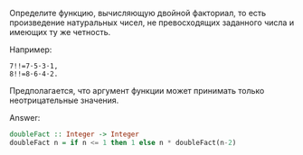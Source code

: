Определите функцию, вычисляющую двойной факториал, то есть произведение натуральных чисел,
не превосходящих заданного числа и имеющих ту же четность.

Например:
```
7!!=7⋅5⋅3⋅1,
8!!=8⋅6⋅4⋅2.
```
Предполагается, что аргумент функции может принимать только неотрицательные значения.

Answer:

```haskell
doubleFact :: Integer -> Integer
doubleFact n = if n <= 1 then 1 else n * doubleFact(n-2)
```